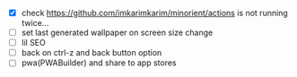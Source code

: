 - [x] check <https://github.com/imkarimkarim/minorient/actions> is not running twice...
- [ ] set last generated wallpaper on screen size change
- [ ] lil SEO
- [ ] back on ctrl-z and back button option
- [ ] pwa(PWABuilder) and share to app stores
